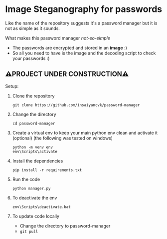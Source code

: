 # Image Steganography for passwords
Like the name of the repository suggests it's a password manager but it is not as simple as it sounds.

What makes this password manager _not-so-simple_
- The passwords are encrypted and stored in an **image** :)
- So all you need to have is the image and the decoding script to check your passwords :)

## ⚠️PROJECT UNDER CONSTRUCTION⚠️

Setup:

1. Clone the repository

    ```
    git clone https://github.com/insaiyancvk/password-manager
    ```

2. Change the directory

    ```
    cd password-manager
    ```

3. Create a virtual env to keep your main python env clean and activate it (optional) (the following was tested on windows)

    ```
    python -m venv env
    env\Scripts\activate
    ```

3. Install the dependencies

    ```
    pip install -r requirements.txt
    ```

4. Run the code

    ```
    python manager.py
    ```

5. To deactivate the env

    ```
    env\Scripts\deactivate.bat
    ```

6. To update code locally

    - Change the directory to password-manager
    - `git pull`